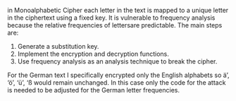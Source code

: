 in Monoalphabetic Cipher each letter in the text is mapped to a unique letter in the ciphertext using a fixed key. It is vulnerable to frequency analysis because the relative frequencies of lettersare predictable.
The main steps are:
1. Generate a substitution key.
2. Implement the encryption and decryption functions.
3. Use frequency analysis as an analysis technique to break the cipher.

For the German text I specifically encrypted only the English alphabets so ä’, ‘ö’, ‘ü’, ‘ß would
remain unchanged. In this case only the code for the attack is needed to be adjusted for the
German letter frequencies.
